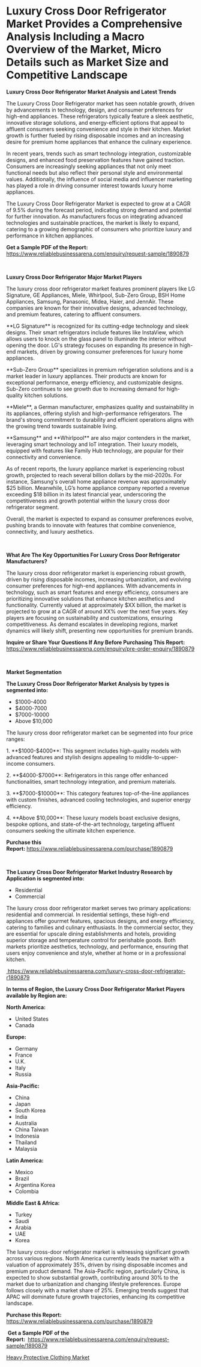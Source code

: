 <p><h1>Luxury Cross Door Refrigerator Market Provides a Comprehensive Analysis Including a Macro Overview of the Market, Micro Details such as Market Size and Competitive Landscape</h1></p><p><strong>Luxury Cross Door Refrigerator Market Analysis and Latest Trends</strong></p>
<p><p>The Luxury Cross Door Refrigerator market has seen notable growth, driven by advancements in technology, design, and consumer preferences for high-end appliances. These refrigerators typically feature a sleek aesthetic, innovative storage solutions, and energy-efficient options that appeal to affluent consumers seeking convenience and style in their kitchen. Market growth is further fueled by rising disposable incomes and an increasing desire for premium home appliances that enhance the culinary experience. </p><p>In recent years, trends such as smart technology integration, customizable designs, and enhanced food preservation features have gained traction. Consumers are increasingly seeking appliances that not only meet functional needs but also reflect their personal style and environmental values. Additionally, the influence of social media and influencer marketing has played a role in driving consumer interest towards luxury home appliances.</p><p>The Luxury Cross Door Refrigerator Market is expected to grow at a CAGR of 9.5% during the forecast period, indicating strong demand and potential for further innovation. As manufacturers focus on integrating advanced technologies and sustainable practices, the market is likely to expand, catering to a growing demographic of consumers who prioritize luxury and performance in kitchen appliances.</p></p>
<p><strong>Get a Sample PDF of the Report:&nbsp;</strong> <a href="https://www.reliablebusinessarena.com/enquiry/request-sample/1890879?utm_campaign=2258&utm_medium=2&utm_source=Github&utm_content=ia&utm_term=10022025&utm_id=luxury-cross-door-refrigerator">https://www.reliablebusinessarena.com/enquiry/request-sample/1890879</a></p>
<p>&nbsp;</p>
<p><strong>Luxury Cross Door Refrigerator Major Market Players</strong></p>
<p><p>The luxury cross door refrigerator market features prominent players like LG Signature, GE Appliances, Miele, Whirlpool, Sub-Zero Group, BSH Home Appliances, Samsung, Panasonic, Midea, Haier, and JennAir. These companies are known for their innovative designs, advanced technology, and premium features, catering to affluent consumers.</p><p>**LG Signature** is recognized for its cutting-edge technology and sleek designs. Their smart refrigerators include features like InstaView, which allows users to knock on the glass panel to illuminate the interior without opening the door. LG's strategy focuses on expanding its presence in high-end markets, driven by growing consumer preferences for luxury home appliances.</p><p>**Sub-Zero Group** specializes in premium refrigeration solutions and is a market leader in luxury appliances. Their products are known for exceptional performance, energy efficiency, and customizable designs. Sub-Zero continues to see growth due to increasing demand for high-quality kitchen solutions.</p><p>**Miele**, a German manufacturer, emphasizes quality and sustainability in its appliances, offering stylish and high-performance refrigerators. The brand's strong commitment to durability and efficient operations aligns with the growing trend towards sustainable living.</p><p>**Samsung** and **Whirlpool** are also major contenders in the market, leveraging smart technology and IoT integration. Their luxury models, equipped with features like Family Hub technology, are popular for their connectivity and convenience.</p><p>As of recent reports, the luxury appliance market is experiencing robust growth, projected to reach several billion dollars by the mid-2020s. For instance, Samsung's overall home appliance revenue was approximately $25 billion. Meanwhile, LG’s home appliance company reported a revenue exceeding $18 billion in its latest financial year, underscoring the competitiveness and growth potential within the luxury cross door refrigerator segment.</p><p>Overall, the market is expected to expand as consumer preferences evolve, pushing brands to innovate with features that combine convenience, connectivity, and luxury aesthetics.</p></p>
<p>&nbsp;</p>
<p><strong>What Are The Key Opportunities For Luxury Cross Door Refrigerator Manufacturers?</strong></p>
<p><p>The luxury cross door refrigerator market is experiencing robust growth, driven by rising disposable incomes, increasing urbanization, and evolving consumer preferences for high-end appliances. With advancements in technology, such as smart features and energy efficiency, consumers are prioritizing innovative solutions that enhance kitchen aesthetics and functionality. Currently valued at approximately $XX billion, the market is projected to grow at a CAGR of around XX% over the next five years. Key players are focusing on sustainability and customizations, ensuring competitiveness. As demand escalates in developing regions, market dynamics will likely shift, presenting new opportunities for premium brands.</p></p>
<p><strong>Inquire or Share Your Questions If Any Before Purchasing This Report:</strong> <a href="https://www.reliablebusinessarena.com/enquiry/pre-order-enquiry/1890879?utm_campaign=2258&utm_medium=2&utm_source=Github&utm_content=ia&utm_term=10022025&utm_id=luxury-cross-door-refrigerator">https://www.reliablebusinessarena.com/enquiry/pre-order-enquiry/1890879</a></p>
<p>&nbsp;</p>
<p><strong>Market Segmentation</strong></p>
<p><strong>The Luxury Cross Door Refrigerator Market Analysis by types is segmented into:</strong></p>
<p><ul><li>$1000-4000</li><li>$4000-7000</li><li>$7000-10000</li><li>Above $10,000</li></ul></p>
<p><p>The luxury cross door refrigerator market can be segmented into four price ranges: </p><p>1. **$1000-$4000**: This segment includes high-quality models with advanced features and stylish designs appealing to middle-to-upper-income consumers. </p><p>2. **$4000-$7000**: Refrigerators in this range offer enhanced functionalities, smart technology integration, and premium materials. </p><p>3. **$7000-$10000**: This category features top-of-the-line appliances with custom finishes, advanced cooling technologies, and superior energy efficiency. </p><p>4. **Above $10,000**: These luxury models boast exclusive designs, bespoke options, and state-of-the-art technology, targeting affluent consumers seeking the ultimate kitchen experience.</p></p>
<p><strong>Purchase this Report:&nbsp;</strong><a href="https://www.reliablebusinessarena.com/purchase/1890879?utm_campaign=2258&utm_medium=2&utm_source=Github&utm_content=ia&utm_term=10022025&utm_id=luxury-cross-door-refrigerator">https://www.reliablebusinessarena.com/purchase/1890879</a></p>
<p>&nbsp;</p>
<p><strong>The Luxury Cross Door Refrigerator Market Industry Research by Application is segmented into:</strong></p>
<p><ul><li>Residential</li><li>Commercial</li></ul></p>
<p><p>The luxury cross door refrigerator market serves two primary applications: residential and commercial. In residential settings, these high-end appliances offer gourmet features, spacious designs, and energy efficiency, catering to families and culinary enthusiasts. In the commercial sector, they are essential for upscale dining establishments and hotels, providing superior storage and temperature control for perishable goods. Both markets prioritize aesthetics, technology, and performance, ensuring that users enjoy convenience and style, whether at home or in a professional kitchen.</p></p>
<p><a href="https://www.reliablebusinessarena.com/luxury-cross-door-refrigerator-r1890879?utm_campaign=2258&utm_medium=2&utm_source=Github&utm_content=ia&utm_term=10022025&utm_id=luxury-cross-door-refrigerator">&nbsp;https://www.reliablebusinessarena.com/luxury-cross-door-refrigerator-r1890879</a></p>
<p><strong>In terms of Region, the Luxury Cross Door Refrigerator Market Players available by Region are:</strong></p>
<p>
    <p> <strong> North America: </strong>
        <ul>
            <li>United States</li>
            <li>Canada</li>
        </ul>
        </p> 
    <p> <strong> Europe: </strong>
        <ul>
            <li>Germany</li>
            <li>France</li>
            <li>U.K.</li>
            <li>Italy</li>
            <li>Russia</li>
        </ul>
        </p> 
    <p> <strong> Asia-Pacific: </strong>
        <ul>
            <li>China</li>
            <li>Japan</li>
            <li>South Korea</li>
            <li>India</li>
            <li>Australia</li>
            <li>China Taiwan</li>
            <li>Indonesia</li>
            <li>Thailand</li>
            <li>Malaysia</li>
        </ul>
        </p> 
    <p> <strong> Latin America: </strong>
        <ul>
            <li>Mexico</li>
            <li>Brazil</li>
            <li>Argentina Korea</li>
            <li>Colombia</li>
        </ul>
        </p> 
    <p> <strong> Middle East & Africa: </strong>
        <ul>
            <li>Turkey</li>
            <li>Saudi</li>
            <li>Arabia</li>
            <li>UAE</li>
            <li>Korea</li>
        </ul>
    </p>
    </p>
<p><p>The luxury cross-door refrigerator market is witnessing significant growth across various regions. North America currently leads the market with a valuation of approximately 35%, driven by rising disposable incomes and premium product demand. The Asia-Pacific region, particularly China, is expected to show substantial growth, contributing around 30% to the market due to urbanization and changing lifestyle preferences. Europe follows closely with a market share of 25%. Emerging trends suggest that APAC will dominate future growth trajectories, enhancing its competitive landscape.</p></p>
<p><strong>Purchase this Report: </strong><a href="https://www.reliablebusinessarena.com/purchase/1890879?utm_campaign=2258&utm_medium=2&utm_source=Github&utm_content=ia&utm_term=10022025&utm_id=luxury-cross-door-refrigerator">https://www.reliablebusinessarena.com/purchase/1890879</a></p>
<p>&nbsp;<strong>Get a Sample PDF of the Report:&nbsp;&nbsp;</strong><a href="https://www.reliablebusinessarena.com/enquiry/request-sample/1890879?utm_campaign=2258&utm_medium=2&utm_source=Github&utm_content=ia&utm_term=10022025&utm_id=luxury-cross-door-refrigerator">https://www.reliablebusinessarena.com/enquiry/request-sample/1890879</a></p>
<p><strong></strong></p>
<p><p><a href="https://github.com/ilonaenterline65/Market-Research-Report-List-1/blob/main/heavy-protective-clothing-market.md?utm_campaign=2258&utm_medium=2&utm_source=Github&utm_content=ia&utm_term=10022025&utm_id=luxury-cross-door-refrigerator">Heavy Protective Clothing Market</a></p></p>